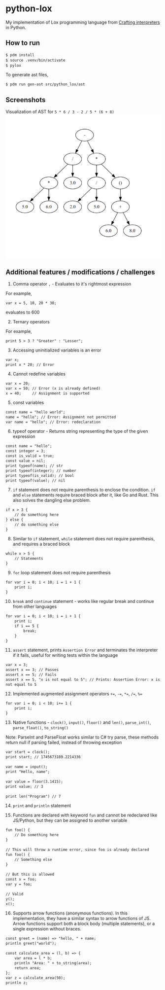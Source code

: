 # python-lox

My implementation of Lox programming language from [Crafting interpreters](https://www.craftinginterpreters.com/contents.html) in Python.

## How to run

```sh
$ pdm install
$ source .venv/bin/activate
$ pylox
```

To generate ast files,

```sh
$ pdm run gen-ast src/python_lox/ast
```

## Screenshots

Visualization of AST for `5 * 6 / 3 - 2 / 5 * (6 + 8)`
![Visualization of AST](images/ast_visual.png)


## Additional features / modifications / challenges

1) Comma operator `,` - Evaluates to it's rightmost expression

For example,
```
var x = 5, 10, 20 * 30;
```
evaluates to 600

2) Ternary operators

For example,
```
print 5 > 3 ? "Greater" : "Lesser";
```

3) Accessing uninitialized variables is an error
```
var x;
print x * 20; // Error
```

4) Cannot redefine variables
```
var x = 20;
var x = 50; // Error (x is already defined)
x = 40;     // Assignment is supported
```

5) const variables
```
const name = "hello world";
name = "hello"; // Error: Assignment not permitted
var name = "hello"; // Error: redeclaration
```

6) typeof operator - Returns string representing the type of the given expression

```
const name = "hello";
const integer = 3;
const is_valid = true;
const value = nil;
print typeof(name); // str
print typeof(integer); // number
print typeof(is_valid); // bool
print typeof(value); // nil
```

7) `if` statement does not require parenthesis to enclose the condition. `if` and `else` statements require braced block after it, like Go and Rust. This also solves the dangling else problem.
```
if x > 3 { 
    // do something here
} else {
    // do something else
}
```

8) Similar to `if` statement, `while` statement does not require parenthesis, and requires a braced block
```
while x > 5 {
    // Statements
}
```

9) `for` loop statement does not require parenthesis
```
for var i = 0; i < 10; i = i + 1 {
    print i;
}
```

10) `break` and `continue` statement - works like regular break and continue from other languages
```
for var i = 0; i < 10; i = i + 1 {
    print i;
    if i == 5 {
        break;
    }
}
```

11) `assert` statement, prints `Assertion Error` and terminates the interpreter if it fails, useful for writing tests within the language
```
var x = 3;
assert x == 3; // Passes
assert x == 5; // Fails
assert x == 5, "x is not equal to 5"; // Prints: Assertion Error: x is not equal to 5
```

12) Implemented augmented assignment operators `+=`, `-=`, `*=`, `/=`, `%=`
```
for var i = 0; i < 10; i+= 1 { 
    print i;
}
```

13) Native functions - `clock()`, `input()`, `floor()` and `len()`, `parse_int()`, `parse_float()`, `to_string()`

Note: ParseInt and ParseFloat works similar to C# try parse, these methods return null if parsing failed, instead of throwing
exception

```
var start = clock();
print start; // 1745673189.2214336

var name = input();
print "Hello, name";

var value = floor(3.1415);
print value; // 3

print len("Program") // 7

```

14) `print` and `println` statement

15) Functions are declared with keyword `fun` and cannot be redeclared like JS/Python, but they can be assigned to another variable
```
fun foo() {
    // Do something here
}

// This will throw a runtime error, since foo is already declared
fun foo() { 
    // Something else
}

// But this is allowed
const x = foo;
var y = foo;

// Valid
y();
x();
```

16) Supports arrow functions (anonymous functions). In this implementation, they have a similar syntax to arrow functions of JS. Arrow functions support both a block body (multiple statements), or a single expression without braces.
```
const greet = (name) => "hello, " + name;
println greet("world");

const calculate_area = (l, b) => { 
    var area = l * b;
    println "Area: " + to_string(area);
    return area;
};
var z = calculate_area(50);
println z;

```